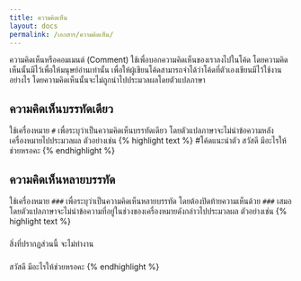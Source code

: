 ```yaml
---
title: ความคิดเห็น
layout: docs
permalink: /เอกสาร/ความคิดเห็น/
---
```

ความคิดเห็นหรือคอมเมนต์ (Comment) ใช้เพื่อบอกความคิดเห็นของเราลงไปในโค้ด โดยความคิดเห็นนั้นมีไว้เพื่อให้มนุษย์อ่านเท่านั้น เพื่อให้ผู้เขียนโค้ดสามารถจำได้ว่าโค้ดที่ตัวเองเขียนมีไว้ใช้งานอย่างไร โดยความคิดเห็นนั้นจะไม่ถูกนำไปประมวลผลโดยตัวแปลภาษา

## ความคิดเห็นบรรทัดเดียว
ใช้เครื่องหมาย `#` เพื่อระบุว่าเป็นความคิดเห็นบรรทัดเดียว โดยตัวแปลภาษาจะไม่นำข้อความหลังเครื่องหมายไปประมวลผล ตัวอย่างเช่น
{% highlight text %}
#โค้ดแนะนำตัว
สวัสดี
  มีอะไรให้ช่วยหรอคะ
{% endhighlight %}
## ความคิดเห็นหลายบรรทัด
ใช้เครื่องหมาย `###` เพื่อระบุว่าเป็นความคิดเห็นหลายบรรทัด โดยต้องปิดท้ายความเห็นด้วย `###` เสมอ โดยตัวแปลภาษาจะไม่นำข้อความที่อยู่ในช่วงของเครื่องหมายดังกล่าวไปประมวลผล
ตัวอย่างเช่น
{% highlight text %}
###
สิ่งที่ปรากฏส่วนนี้
  จะไม่ทำงาน
###
สวัสดี
  มีอะไรให้ช่วยหรอคะ
{% endhighlight %}
